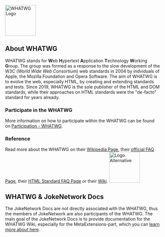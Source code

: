 <img src="https://faq.jokenetwork.de/img/whatwg.svg" alt="WHATWG Logo" width="100">

## About WHATWG
WHATWG stands for **W**eb **H**ypertext **A**pplication **T**echnology **W**orking **G**roup.
The group was formed as a response to the slow development of the W3C (*World Wide Web Consortium*) web standards in 2004 by indviduals of Apple, the Mozilla Foundation and Opera Software.
The aim of WHATWG is to evolve the web, especially HTML, by creating and extending standards and tests.
Since 2019, WHATWG is the sole publisher of the HTML and DOM standards, while their approaches on HTML standards were the "de-facto" standard for years already.
### Participate in the WHATWG
More information on how to participate within the WHATWG can be found on [Participation - WHATWG](https://participate.whatwg.org).
### Reference
Read more about the WHATWG on their [Wikipedia Page](https://en.wikipedia.org/wiki/WHATWG), their [official FAQ Page](https://whatwg.org/faq), their [HTML Standard FAQ Page](https://github.com/whatwg/html/blob/main/FAQ.md) or their [Wiki](https://wiki.whatwg.org).
<img src="https://faq.jokenetwork.de/img/logo_alt.svg" alt="Logo Alternative" width="100">
## WHATWG & JokeNetwork Docs
The JokeNetwork Docs are not directly associated with the WHATWG, thus the members of JokeNetwork are also participants of the WHATWG.
The main goal of the JokeNetwork Docs is to provide documentation for the WHATWG Wiki, especially for the MetaExtensions-part, which you can [learn more about here](MetaExtensions#About-MetaExtensions).
